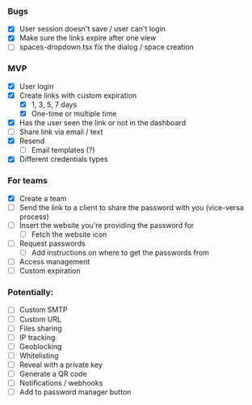 ### Bugs

-   [x] User session doesn't save / user can't login
-   [x] Make sure the links expire after one view
-   [ ] spaces-dropdown.tsx fix the dialog / space creation

### MVP

-   [x] User login
-   [x] Create links with custom expiration
    -   [x] 1, 3, 5, 7 days
    -   [x] One-time or multiple time
-   [x] Has the user seen the link or not in the dashboard
-   [ ] Share link via email / text
-   [x] Resend
    -   [ ] Email templates (?)
-   [x] Different credentials types

### For teams

-   [x] Create a team
-   [ ] Send the link to a client to share the password with you (vice-versa process)
-   [ ] Insert the website you're providing the password for
    -   [ ] Fetch the website icon
-   [ ] Request passwords
    -   [ ] Add instructions on where to get the passwords from
-   [ ] Access management
-   [ ] Custom expiration

### Potentially:

-   [ ] Custom SMTP
-   [ ] Custom URL
-   [ ] Files sharing
-   [ ] IP tracking
-   [ ] Geoblocking
-   [ ] Whitelisting
-   [ ] Reveal with a private key
-   [ ] Generate a QR code
-   [ ] Notifications / webhooks
-   [ ] Add to password manager button
